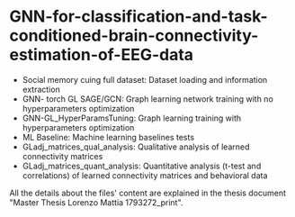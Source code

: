 # GNN-for-classification-and-task-conditioned-brain-connectivity-estimation-of-EEG-data

- Social memory cuing full dataset: Dataset loading and information extraction
- GNN- torch GL SAGE/GCN: Graph learning network training with no hyperparameters optimization
- GNN-GL_HyperParamsTuning: Graph learning training with hyperparameters optimization
- ML Baseline: Machine learning baselines tests
- GLadj_matrices_qual_analysis: Qualitative analysis of learned connectivity matrices
- GLadj_matrices_quant_analysis: Quantitative analysis (t-test and correlations) of learned connectivity matrices and behavioral data

All the details about the files' content are explained in the thesis document "Master Thesis Lorenzo Mattia 1793272_print".
